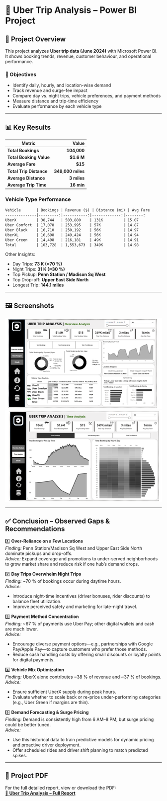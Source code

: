 # 🚖 Uber Trip Analysis – Power BI Project

## 📌 Project Overview
This project analyzes **Uber trip data (June 2024)** with Microsoft Power BI.  
It shows booking trends, revenue, customer behaviour, and operational performance.

### 🎯 Objectives
- Identify daily, hourly, and location-wise demand
- Track revenue and surge-fee impact
- Compare day vs. night trips, vehicle preferences, and payment methods
- Measure distance and trip-time efficiency
- Evaluate performance by each vehicle type

---

## 📊 Key Results

| Metric | Value |
|-------|------:|
| **Total Bookings** | **104,000** |
| **Total Booking Value** | **$1.6 M** |
| **Average Fare** | **$15** |
| **Total Trip Distance** | **349,000 miles** |
| **Average Distance** | **3 miles** |
| **Average Trip Time** | **16 min** |

### Vehicle Type Performance
```
Vehicle       | Bookings | Revenue ($) | Distance (mi) | Avg Fare
--------------|---------:|-----------:|-------------:|--------:
UberX         | 38,744   | 583,880    | 131K         | 15.07
Uber Comfort  | 17,078   | 253,995    | 57K          | 14.87
Uber Black    | 16,710   | 250,192    | 56K          | 14.97
UberXL        | 16,698   | 249,424    | 56K          | 14.94
Uber Green    | 14,498   | 216,181    | 49K          | 14.91
Total         | 103,728  | 1,553,673  | 349K         | 14.98
```

Other Insights:
* Day Trips: **73 K (≈70 %)**
* Night Trips: **31 K (≈30 %)**
* Top Pickup: **Penn Station / Madison Sq West**
* Top Drop-off: **Upper East Side North**
* Longest Trip: **144.1 miles**

---

## 🖼️ Screenshots
![Overview Analysis](Screenshot%202025-09-24%20220357.png)
![Time Analysis](Screenshot%202025-09-24%20220414.png)

---


## ✅ Conclusion – Observed Gaps & Recommendations

1️⃣ **Over-Reliance on a Few Locations**  
*Finding:* Penn Station/Madison Sq West and Upper East Side North dominate pickups and drop-offs.  
*Advice:* Expand coverage and promotions to under-served neighborhoods to grow market share and reduce risk if one hub’s demand drops.

2️⃣ **Day Trips Overwhelm Night Trips**  
*Finding:* ~70 % of bookings occur during daytime hours.  
*Advice:*  
- Introduce night-time incentives (driver bonuses, rider discounts) to balance fleet utilization.  
- Improve perceived safety and marketing for late-night travel.

3️⃣ **Payment Method Concentration**  
*Finding:* ~67 % of payments use Uber Pay; other digital wallets and cash are much lower.  
*Advice:*  
- Encourage diverse payment options—e.g., partnerships with Google Pay/Apple Pay—to capture customers who prefer those methods.  
- Reduce cash handling costs by offering small discounts or loyalty points for digital payments.

4️⃣ **Vehicle Mix Optimization**  
*Finding:* UberX alone contributes ~38 % of revenue and ~37 % of bookings.  
*Advice:*  
- Ensure sufficient UberX supply during peak hours.  
- Evaluate whether to scale back or re-price under-performing categories (e.g., Uber Green if margins are thin).

5️⃣ **Demand Forecasting & Surge Pricing**  
*Finding:* Demand is consistently high from 6 AM–8 PM, but surge pricing could be better tuned.  
*Advice:*  
- Use this historical data to train predictive models for dynamic pricing and proactive driver deployment.  
- Offer scheduled rides and driver shift planning to match predicted spikes.

---

## 📂 Project PDF
For the full detailed report, view or download the PDF:  
[📄 **Uber Trip Analysis – Full Report**](https://github.com/Yadnyavalk/Uber_Powerbi_project/blob/main/uber_trip_analysis_project_pdf.pdf)

